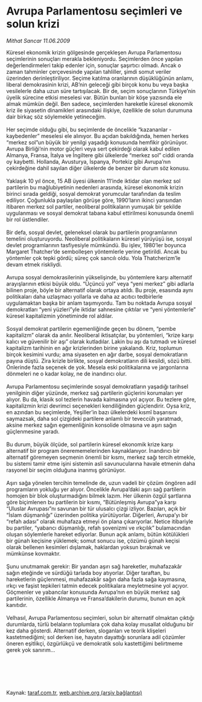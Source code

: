 # Avrupa Parlamentosu seçimleri ve solun krizi

*Mithat Sancar 11.06.2009*

<div class="taraf_structure_2col_1zq">
<div class="margen_n">



 <p>Küresel ekonomik krizin gölgesinde gerçekleşen Avrupa Parlamentosu seçimlerinin sonuçları merakla bekleniyordu. Seçimlerden önce yapılan değerlendirmeleri takip edenler için, sonuçlar şaşırtıcı olmadı. Ancak o zaman tahminler çerçevesinde yapılan tahliller, şimdi somut veriler üzerinden derinleştiriliyor. Seçime katılma oranlarının düşüklüğünün anlamı, liberal demokrasinin krizi, AB’nin geleceği gibi birçok konu bu veya başka vesilelerle daha uzun süre tartışılacak. Bir de, seçim sonuçlarının Türkiye’nin üyelik sürecine etkisi meselesi var. Bütün bunları bir köşe yazısında ele almak mümkün değil. Ben sadece, seçimlerden hareketle küresel ekonomik kriz ile siyasetin dinamikleri arasındaki ilişkiye, özellikle de solun durumuna dair birkaç söz söylemekle yetineceğim. <br/><br/>Her seçimde olduğu gibi, bu seçimlerde de öncelikle “kazananlar - kaybedenler” meselesi ele alınıyor. Bu açıdan bakıldığında, hemen herkes “merkez sol”un büyük bir yenilgi yaşadığı konusunda hemfikir görünüyor. Avrupa Birliği’nin motor güçleri veya sert çekirdeği olarak kabul edilen Almanya, Fransa, İtalya ve İngiltere gibi ülkelerde “merkez sol” ciddi oranda oy kaybetti. Hollanda, Avusturya, İspanya, Portekiz gibi Avrupa’nın çekirdeğine dahil sayılan diğer ülkelerde de benzer bir durum söz konusu. <br/><br/>Yaklaşık 10 yıl önce, 15 AB üyesi ülkenin 11’inde iktidar olan merkez sol partilerin bu mağlubiyetinin nedenleri arasında, küresel ekonomik krizin birinci sırada geldiği, sosyal demokrat yorumcular tarafından da teslim ediliyor. Çoğunlukla paylaşılan görüşe göre, 1990’ların ikinci yarısından itibaren merkez sol partiler, neoliberal politikaların yumuşak bir şekilde uygulanması ve sosyal demokrat tabana kabul ettirilmesi konusunda önemli bir rol üstlendiler. <br/><br/>Bir defa, sosyal devlet, geleneksel olarak bu partilerin programlarının temelini oluşturuyordu. Neoliberal politikaların küresel yürüyüşü ise, sosyal devlet programlarının tasfiyesiyle mümkündü. Bu işlev, 1980’ler boyunca Margaret Thatcher’de sembolleşen yöntemlerle yerine getirildi. Ancak bu yöntemler çok tepki gördü; süreç çok sancılı oldu. Yola Thatcherizm’le devam etmek riskliydi. <br/><br/>Avrupa sosyal demokrasilerinin yükselişinde, bu yöntemlere karşı alternatif arayışlarının etkisi büyük oldu. “Üçüncü yol” veya “yeni merkez” gibi adlarla bilinen proje, böyle bir alternatif olarak ortaya atıldı. Bu proje, esasında aynı politikaları daha uzlaşmacı yollarla ve daha az acıtıcı tedbirlerle uygulamaktan başka bir anlam taşımıyordu. Tam bu noktada Avrupa sosyal demokratları “yeni yüzleri”yle iktidar sahnesine çıktılar ve “yeni yöntemlerle” küresel kapitalizmin yönetiminde rol aldılar. <br/><br/>Sosyal demokrat partilerin egemenliğinde geçen bu dönem, “pembe kapitalizm” olarak da anılır. Neoliberal iktisatçılar, bu yöntemleri, “krize karşı kalıcı ve güvenilir bir aşı” olarak kutladılar. Lakin bu aşı da tutmadı ve küresel kapitalizm tarihinin en ağır krizlerinden birine yakalandı. Kriz, toplumun birçok kesimini vurdu; ama siyaseten en ağır darbe, sosyal demokratların payına düştü. Zira krizle birlikte, sosyal demokratların dili kesildi, sözü bitti. Önlerinde fazla seçenek de yok. Mesela eski politikalarına ve jargonlarına dönmeleri ne o kadar kolay, ne de inandırıcı olur. <br/><br/>Avrupa Parlamentosu seçimlerinde sosyal demokratların yaşadığı tarihsel yenilginin diğer yüzünde, merkez sağ partilerin güçlerini korumaları yer alıyor. Bu da, klasik sol tezlerin havada kalmasına yol açıyor. Bu tezlere göre, kapitalizmin krizi devrimci seçenekleri kendiliğinden güçlendirir. Oysa kriz, en azından bu seçimlerde, Yeşiller’in bazı ülkelerdeki kısmî başarısını saymazsak, daha sol çizgideki partilere anlamlı bir teveccüh yaratmadı, aksine merkez sağın egemenliğinin konsolide olmasına ve aşırı sağın güçlenmesine yaradı. <br/><br/>Bu durum, büyük ölçüde, sol partilerin küresel ekonomik krize karşı alternatif bir program önerememelerinden kaynaklanıyor. İnandırıcı bir alternatif göremeyen seçmenin önemli bir kısmı, merkez sağı tercih etmekle, bu sistemi tamir etme işini sistemin asli savunucularına havale etmenin daha rasyonel bir seçim olduğuna inanmış görünüyor. <br/><br/>Aşırı sağa yönelen tercihin temelinde de, uzun vadeli bir çözüm öngören adil programların yokluğu yer alıyor. Öncelikle Avrupa’daki aşırı sağ partilerin homojen bir blok oluşturmadığını bilmek lazım. Her ülkenin özgül şartlarına göre biçimlenen bu partilerin bir kısmı, “Bütünleşmiş Avrupa”ya karşı “Uluslar Avrupası”nı savunan bir tür ulusalcı çizgi izliyor. Bazıları, açık bir “İslam düşmanlığı” üzerinden politika yürütüyorlar. Diğerleri, Avrupa’yı bir “refah adası” olarak muhafaza etmeyi ön plana çıkarıyorlar. Netice itibariyle bu partiler, “yabancı düşmanlığı, refah şovenizmi ve ırkçılık” bulamacından oluşan söylemlerle hareket ediyorlar. Bunun açık anlamı, bütün kötülükleri bir günah keçisine yüklemek; somut sonucu ise, çözümü günah keçisi olarak bellenen kesimleri dışlamak, haklardan yoksun bırakmak ve mümkünse kovmaktır. <br/><br/>Şunu unutmamak gerekir: Bir yandan aşırı sağ hareketler, muhafazakâr sağın eteğinde ve sürdüğü tarlada boy atıyorlar. Diğer taraftan, bu hareketlerin güçlenmesi, muhafazakâr sağın daha fazla sağa kaymasına, ırkçı ve faşist tepkileri tatmin edecek politikalara meyletmesine yol açıyor. Göçmenler ve yabancılar konusunda Avrupa’nın en büyük merkez sağ partilerinin, özellikle Almanya ve Fransa’dakilerin durumu, bunun en açık kanıtıdır. <br/><br/>Velhasıl, Avrupa Parlamentosu seçimleri, solun bir alternatif olmaktan çıktığı durumlarda, türlü belaların toplumlara çok daha kolay musallat olduğunu bir kez daha gösterdi. Alternatif derken, sloganları ve teorik klişeleri kastetmediğimi; sol derken ise, hayatın dayattığı sorunlara adil çözümler öneren eşitlikçi, özgürlükçü ve demokratik solu kastettiğimi belirtmeme gerek yok sanırım...</p>
<br/>
<br/>
<br/>



<br/>


<div id="taraf_not">
</div>

</div>


</div>

Kaynak: [taraf.com.tr](http://www.taraf.com.tr:80/makale/5980.htm), [web.archive.org (arşiv bağlantısı)](http://web.archive.org/web/20090822173940/http://www.taraf.com.tr:80/makale/5980.htm)
